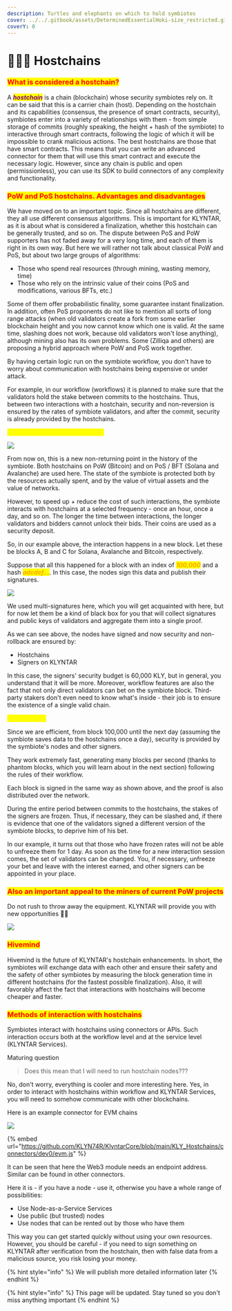 ```yaml
---
description: Turtles and elephants on which to hold symbiotes
cover: ../../.gitbook/assets/DeterminedEssentialHoki-size_restricted.gif
coverY: 0
---
```


# 👨👩👦 Hostchains

### <mark style="color:red;">What is considered a hostchain?</mark>

A _<mark style="color:purple;">**hostchain**</mark>_ is a chain (blockchain) whose security symbiotes rely on. It can be said that this is a carrier chain (host). Depending on the hostchain and its capabilities (consensus, the presence of smart contracts, security), symbiotes enter into a variety of relationships with them - from simple storage of commits (roughly speaking, the height + hash of the symbiote) to interactive through smart contracts, following the logic of which it will be impossible to crank malicious actions. The best hostchains are those that have smart contracts. This means that you can write an advanced connector for them that will use this smart contract and execute the necessary logic. However, since any chain is public and open (permissionless), you can use its SDK to build connectors of any complexity and functionality.

### <mark style="color:red;">**PoW and PoS hostchains. Advantages and disadvantages**</mark>

We have moved on to an important topic. Since all hostchains are different, they all use different consensus algorithms. This is important for KLYNTAR, as it is about what is considered a finalization, whether this hostchain can be generally trusted, and so on. The dispute between PoS and PoW supporters has not faded away for a very long time, and each of them is right in its own way. But here we will rather not talk about classical PoW and PoS, but about two large groups of algorithms:

* Those who spend real resources (through mining, wasting memory, time)
* Those who rely on the intrinsic value of their coins (PoS and modifications, various BFTs, etc.)

Some of them offer probabilistic finality, some guarantee instant finalization. In addition, often PoS proponents do not like to mention all sorts of long range attacks (when old validators create a fork from some earlier blockchain height and you now cannot know which one is valid. At the same time, slashing does not work, because old validators won't lose anything), although mining also has its own problems. Some (Zilliqa and others) are proposing a hybrid approach where PoW and PoS work together.

By having certain logic run on the symbiote workflow, you don't have to worry about communication with hostchains being expensive or under attack.

For example, in our workflow (workflows) it is planned to make sure that the validators hold the stake between commits to the hostchains. Thus, between two interactions with a hostchain, security and non-reversion is ensured by the rates of symbiote validators, and after the commit, security is already provided by the hostchains.

<mark style="color:yellow;">**Let's take an illustrative example**</mark>

![](<../../.gitbook/assets/image (13) (1) (1) (1) (1).png>)

From now on, this is a new non-returning point in the history of the symbiote. Both hostchains on PoW (Bitcoin) and on PoS / BFT (Solana and Avalanche) are used here. The state of the symbiote is protected both by the resources actually spent, and by the value of virtual assets and the value of networks.

However, to speed up + reduce the cost of such interactions, the symbiote interacts with hostchains at a selected frequency - once an hour, once a day, and so on. The longer the time between interactions, the longer validators and bidders cannot unlock their bids. Their coins are used as a security deposit.

So, in our example above, the interaction happens in a new block. Let these be blocks A, B and C for Solana, Avalanche and Bitcoin, respectively.

Suppose that all this happened for a block with an index of _<mark style="color:orange;">**100,000**</mark>_ and a hash _<mark style="color:orange;">**adcdef...**</mark>_. In this case, the nodes sign this data and publish their signatures.

![](<../../.gitbook/assets/image (7) (1) (1).png>)

We used multi-signatures here, which you will get acquainted with here, but for now let them be a kind of black box for you that will collect signatures and public keys of validators and aggregate them into a single proof.

As we can see above, the nodes have signed and now security and non-rollback are ensured by:

* Hostchains
* Signers on KLYNTAR

In this case, the signers' security budget is 60,000 KLY, but in general, you understand that it will be more. Moreover, workflow features are also the fact that not only direct validators can bet on the symbiote block. Third-party stakers don't even need to know what's inside - their job is to ensure the existence of a single valid chain.

<mark style="color:yellow;">**What's next?**</mark>

Since we are efficient, from block 100,000 until the next day (assuming the symbiote saves data to the hostchains once a day), security is provided by the symbiote's nodes and other signers.

They work extremely fast, generating many blocks per second (thanks to phantom blocks, which you will learn about in the next section) following the rules of their workflow.

Each block is signed in the same way as shown above, and the proof is also distributed over the network.

During the entire period between commits to the hostchains, the stakes of the signers are frozen. Thus, if necessary, they can be slashed and, if there is evidence that one of the validators signed a different version of the symbiote blocks, to deprive him of his bet.

In our example, it turns out that those who have frozen rates will not be able to unfreeze them for 1 day. As soon as the time for a new interaction session comes, the set of validators can be changed. You, if necessary, unfreeze your bet and leave with the interest earned, and other signers can be appointed in your place.

### <mark style="color:red;">Also an important appeal to the miners of current PoW projects</mark>

Do not rush to throw away the equipment. KLYNTAR will provide you with new opportunities️ 🧙‍♂️

![](<../../.gitbook/assets/image (9) (1) (1) (1) (1) (1).png>)

### <mark style="color:red;">Hivemind</mark>

Hivemind is the future of KLYNTAR's hostchain enhancements. In short, the symbiotes will exchange data with each other and ensure their safety and the safety of other symbiotes by measuring the block generation time in different hostchains (for the fastest possible finalization). Also, it will favorably affect the fact that interactions with hostchains will become cheaper and faster.

### <mark style="color:red;">Methods of interaction with hostchains</mark>

Symbiotes interact with hostchains using connectors or APIs. Such interaction occurs both at the workflow level and at the service level (KLYNTAR Services).

Maturing question

> Does this mean that I will need to run hostchain nodes???

No, don't worry, everything is cooler and more interesting here. Yes, in order to interact with hostchains within workflow and KLYNTAR Services, you will need to somehow communicate with other blockchains.

Here is an example connector for EVM chains

![](<../../.gitbook/assets/image (3) (1) (1) (2).png>)

{% embed url="https://github.com/KLYN74R/KlyntarCore/blob/main/KLY_Hostchains/connectors/dev0/evm.js" %}

It can be seen that here the Web3 module needs an endpoint address. Similar can be found in other connectors.

Here it is - if you have a node - use it, otherwise you have a whole range of possibilities:

* Use Node-as-a-Service Services
* Use public (but trusted) nodes
* Use nodes that can be rented out by those who have them

This way you can get started quickly without using your own resources. However, you should be careful - if you need to sign something on KLYNTAR after verification from the hostchain, then with false data from a malicious source, you risk losing your money.

{% hint style="info" %}
We will publish more detailed information later
{% endhint %}

{% hint style="info" %}
This page will be updated. Stay tuned so you don't miss anything important
{% endhint %}
